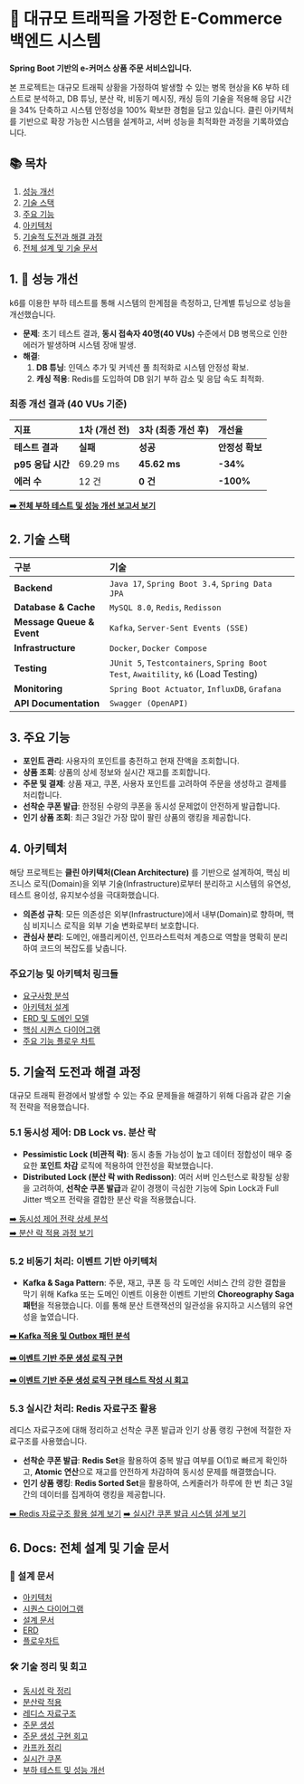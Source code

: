 # **🛒 대규모 트래픽을 가정한 E-Commerce 백엔드 시스템**
**Spring Boot 기반의 e-커머스 상품 주문 서비스입니다.**

본 프로젝트는 대규모 트래픽 상황을 가정하여 발생할 수 있는 병목 현상을 K6 부하 테스트로 분석하고, 
DB 튜닝, 분산 락, 비동기 메시징, 캐싱 등의 기술을 적용해 응답 시간을 34% 단축하고 시스템 안정성을 100% 확보한 경험을 담고 있습니다. 
클린 아키텍처를 기반으로 확장 가능한 시스템을 설계하고, 서버 성능을 최적화한 과정을 기록하였습니다.

## **📚 목차**

1. [성능 개선](#1--성능-개선)  
2. [기술 스택](#2--기술-스택)  
3. [주요 기능](#3-주요-기능)   
4. [아키텍처](#4-아키텍처)
5. [기술적 도전과 해결 과정](#5-기술적-도전과-해결-과정)
6. [전체 설계 및 기술 문서](#6-docs-전체-설계-및-기술-문서)

## **1. 🚀 성능 개선**

k6를 이용한 부하 테스트를 통해 시스템의 한계점을 측정하고, 단계별 튜닝으로 성능을 개선했습니다.

* **문제**: 초기 테스트 결과, **동시 접속자 40명(40 VUs)** 수준에서 DB 병목으로 인한 에러가 발생하며 시스템 장애 발생.
* **해결**:
    1. **DB 튜닝**: 인덱스 추가 및 커넥션 풀 최적화로 시스템 안정성 확보.
    2. **캐싱 적용**: Redis를 도입하여 DB 읽기 부하 감소 및 응답 속도 최적화.

### **최종 개선 결과 (40 VUs 기준)**

| 지표 | 1차 (개선 전) | 3차 (최종 개선 후) | 개선율 |
| :---- | :---- | :---- | :---- |
| **테스트 결과** | **실패** | **성공** | **안정성 확보** |
| **p95 응답 시간** | 69.29 ms | **45.62 ms** | **\-34%** |
| **에러 수** | 12 건 | **0 건** | **\-100%** |

[**➡️ 전체 부하 테스트 및 성능 개선 보고서 보기**](/docs/report/7.부하%20테스트%20및%20성능%20개선.md)

## 2. 기술 스택

| 구분 | 기술 |
| :--- | :--- |
| **Backend** | `Java 17`, `Spring Boot 3.4`, `Spring Data JPA` |
| **Database & Cache** | `MySQL 8.0`, `Redis`, `Redisson` |
| **Message Queue & Event** | `Kafka`, `Server-Sent Events (SSE)` |
| **Infrastructure** | `Docker`, `Docker Compose` |
| **Testing** | `JUnit 5`, `Testcontainers`, `Spring Boot Test`, `Awaitility`, `k6` (Load Testing) |
| **Monitoring** | `Spring Boot Actuator`, `InfluxDB`, `Grafana` |
| **API Documentation** | `Swagger (OpenAPI)` |

## **3. 주요 기능**
* **포인트 관리**: 사용자의 포인트를 충전하고 현재 잔액을 조회합니다.  
* **상품 조회**: 상품의 상세 정보와 실시간 재고를 조회합니다.  
* **주문 및 결제**: 상품 재고, 쿠폰, 사용자 포인트를 고려하여 주문을 생성하고 결제를 처리합니다.  
* **선착순 쿠폰 발급**: 한정된 수량의 쿠폰을 동시성 문제없이 안전하게 발급합니다.  
* **인기 상품 조회**: 최근 3일간 가장 많이 팔린 상품의 랭킹을 제공합니다.

## **4. 아키텍처**
해당 프로젝트는 **클린 아키텍처(Clean Architecture)** 를 기반으로 설계하여, 핵심 비즈니스 로직(Domain)을 외부 기술(Infrastructure)로부터 분리하고 시스템의 유연성, 테스트 용이성, 유지보수성을 극대화했습니다.
* **의존성 규칙**: 모든 의존성은 외부(Infrastructure)에서 내부(Domain)로 향하며, 핵심 비지니스 로직을 외부 기술 변화로부터 보호합니다.  
* **관심사 분리**: 도메인, 애플리케이션, 인프라스트럭처 계층으로 역할을 명확히 분리하여 코드의 복잡도를 낮춥니다.

### **주요기능 및 아키텍처 링크들**
- [요구사항 분석](/docs/01_Requirements_Analysis.md)
- [아키텍처 설계](/docs/05_Architecture.md)
- [ERD 및 도메인 모델](/docs/03_erd.md)
- [핵심 시퀀스 다이어그램](/docs/02_Sequence_Diagram.md)
- [주요 기능 플로우 차트](/docs/04_flowchart.md)


## **5. 기술적 도전과 해결 과정**

대규모 트래픽 환경에서 발생할 수 있는 주요 문제들을 해결하기 위해 다음과 같은 기술적 전략을 적용했습니다.

### **5.1 동시성 제어: DB Lock vs. 분산 락**

* **Pessimistic Lock (비관적 락)**: 동시 충돌 가능성이 높고 데이터 정합성이 매우 중요한 **포인트 차감** 로직에 적용하여 안전성을 확보했습니다.  
* **Distributed Lock (분산 락 with Redisson)**: 여러 서버 인스턴스로 확장될 상황을 고려하여, **선착순 쿠폰 발급**과 같이 경쟁이 극심한 기능에 Spin Lock과 Full Jitter 백오프 전략을 결합한 분산 락을 적용했습니다.

[➡️ 동시성 제어 전략 상세 분석](docs/report/1.동시성%20락%20정리.md)  
[➡️ 분산 락 적용 과정 보기](docs/report/2.분산락%20적용.md)

### **5.2 비동기 처리: 이벤트 기반 아키텍처**

* **Kafka & Saga Pattern**: 주문, 재고, 쿠폰 등 각 도메인 서비스 간의 강한 결합을 막기 위해 Kafka 또는 도메인 이벤트 이용한 이벤트 기반의 **Choreography Saga 패턴**을 적용했습니다. 이를 통해 분산 트랜잭션의 일관성을 유지하고 시스템의 유연성을 높였습니다.

[**➡️ Kafka 적용 및 Outbox 패턴 분석**](/docs/report/5.카프카%20정리.md)

[**➡️ 이벤트 기반 주문 생성 로직 구현**](/docs/report/4.주문%20생성.md)

[**➡️ 이벤트 기반 주문 생성 로직 구현 테스트 작성 시 회고**](/docs/report/8.주문%20생성%20구현%20회고.md)

### **5.3 실시간 처리: Redis 자료구조 활용**
레디스 자료구조에 대해 정리하고 선착순 쿠폰 발급과 인기 상품 랭킹 구현에 적절한 자료구조를 사용했습니다.

* **선착순 쿠폰 발급**: **Redis Set**을 활용하여 중복 발급 여부를 O(1)로 빠르게 확인하고, **Atomic 연산**으로 재고를 안전하게 차감하여 동시성 문제를 해결했습니다.  
* **인기 상품 랭킹**: **Redis Sorted Set**을 활용하여, 스케줄러가 하루에 한 번 최근 3일간의 데이터를 집계하여 랭킹을 제공합니다.

[➡️ Redis 자료구조 활용 설계 보기](/docs/report/3.레디스%20자료구조.md)
[➡️ 실시간 쿠폰 발급 시스템 설계 보기](/docs/report/6.실시간쿠폰.md)

## **6. Docs: 전체 설계 및 기술 문서**
### **📐 설계 문서**
- [아키텍처](./docs/05_Architecture.md)
- [시퀀스 다이어그램](./docs/02_Sequence_Diagram.md)
- [설계 문서](./docs/01_Requirements_Analysis.md)
- [ERD](./docs/03_erd.md)
- [플로우차트](./docs/04_flowchart.md)

### **🛠️ 기술 정리 및 회고**
- [동시성 락 정리](./docs/report/1.동시성%20락%20정리.md)
- [분산락 적용](./docs/report/2.분산락%20적용.md)
- [레디스 자료구조](./docs/report/3.레디스%20자료구조.md)
- [주문 생성](./docs/report/4.주문%20생성.md)
- [주문 생성 구현 회고](./docs/report/8.주문%20생성%20구현%20회고.md)
- [카프카 정리](./docs/report/5.카프카%20정리.md)
- [실시간 쿠폰](./docs/report/6.실시간쿠폰.md)
- [부하 테스트 및 성능 개선](./docs/report/7.부하%20테스트%20및%20성능%20개선.md)